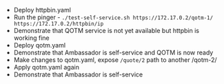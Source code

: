 - Deploy httpbin.yaml
- Run the pinger - `./test-self-service.sh https://172.17.0.2/qotm-1/ https://172.17.0.2/httpbin/ip`
- Demonstrate that QOTM service is not yet available but httpbin is working fine
- Deploy qotm.yaml
- Demonstrate that Ambassador is self-service and QOTM is now ready
- Make changes to qotm.yaml, expose `/quote/2` path to another /qotm-2/
- Apply qotm.yaml again
- Demonstrate that Ambassador is self-service
